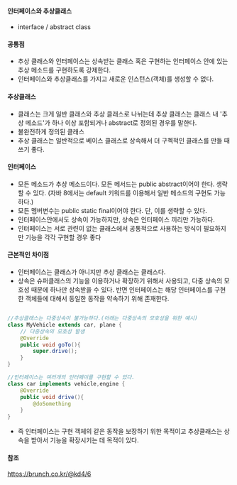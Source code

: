 #### 인터페이스와 추상클래스
- interface / abstract class

#### 공통점
- 추상 클래스와 인터페이스는 상속받는 클래스 혹은 구현하는 인터페이스 안에 있는 추상 메소드를 구현하도록 강제한다. 
- 인터페이스와 추상클래스를 가지고 새로운 인스턴스(객체)를 생성할 수 없다.
 
#### 추상클래스
- 클래스는 크게 일반 클래스와 추상 클래스로 나뉘는데 추상 클래스는 클래스 내 '추상 메소드'가 하나 이상 포함되거나 abstract로 정의된 경우를 말한다.
- 불완전하게 정의된 클래스
- 추상 클래스는 일반적으로 베이스 클래스로 상속해서 더 구첵적인 클래스를 만들 때 쓰기 좋다.

#### 인터페이스
- 모든 메소드가 추상 메소드이다. 모든 메서드는 public abstract이어야 한다. 생략할 수 있다.  (자바 8에서는 default 키워드를 이용해서 일반 메소드의 구현도 가능하다.)
- 모든 멤버변수는 public static final이어야 한다. 단, 이를 생략할 수 있다. 
- 인터페이스안에서도 상속이 가능하지만, 상속은 인터페이스 끼리만 가능하다. 
- 인터페이스는 서로 관련이 없는 클래스에서 공통적으로 사용하는 방식이 필요하지만 기능을 각각 구현할 경우 좋다

#### 근본적인 차이점
- 인터페이스는 클래스가 아니지만 추상 클래스는 클래스다.
- 상속은 슈퍼클래스의 기능을 이용하거나 확장하기 위해서 사용되고, 다중 상속의 모호성 때문에 하나만 상속받을 수 있다. 반면 인터페이스는 해당 인터페이스를 구현한 객체들에 대해서 동일한 동작을 약속하기 위해 존재한다.

~~~ java

//추상클래스는 다중상속이 불가능하다.(아래는 다중상속의 모호성을 위한 예시)
class MyVehicle extends car, plane { 
    // 다중상속의 모호성 발생
    @Override
    public void goTo(){
        super.drive();    
    }
}

//인터페이스는 여러개의 인터페이를 구현할 수 있다.
class car implements vehicle,engine {
    @Override
    public void drive(){
        @doSomething
    }
}
~~~
- 즉 인터페이스는 구현 객체의 같은 동작을 보장하기 위한 목적이고 추상클래스는 상속을 받아서 기능을 확장시키는 데 목적이 있다.


#### 참조
https://brunch.co.kr/@kd4/6
